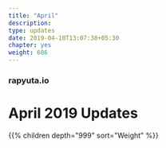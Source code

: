 ```yaml
---
title: "April"
description:
type: updates
date: 2019-04-10T13:07:38+05:30
chapter: yes
weight: 686
---
```

### rapyuta.io

# April 2019 Updates

{{% children depth="999" sort="Weight" %}}